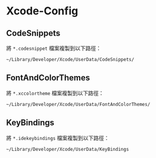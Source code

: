 # Xcode-Config

## CodeSnippets
將 `*.codesnippet` 檔案複製到以下路徑：
```
~/Library/Developer/Xcode/UserData/CodeSnippets/
```

## FontAndColorThemes
將 `*.xccolortheme` 檔案複製到以下路徑：
```
~/Library/Developer/Xcode/UserData/FontAndColorThemes/
```

## KeyBindings
將 `*.idekeybindings` 檔案複製到以下路徑：
```
~/Library/Developer/Xcode/UserData/KeyBindings
```
